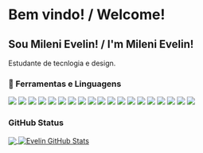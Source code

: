 # Bem vindo! / Welcome!

## Sou Mileni Evelin! / I'm Mileni Evelin!

Estudante de tecnlogia e design.

### 🔧 Ferramentas e Linguagens
![](https://img.shields.io/badge/Code-JavaScript-informational?style=flat&logo=javascript&logoColor=white&color=yellow)
![](https://img.shields.io/badge/Tools-Canva-informational?&style=flat&logo=Canva&logoColor=white&color=purple)
![](https://img.shields.io/badge/Tools-AdobeXD-informational?style=flat&logo=Adobe%20XD&logoColor=white&color=purple)
![](https://img.shields.io/badge/Framework-Bootstrap-informational?style=flat&logo=bootstrap&logoColor=white&color=blue)
![](https://img.shields.io/badge/Code-Java-informational?style=flat&logo=java&logoColor=white&color=yellow)
![](https://img.shields.io/badge/IDE-Visual_Studio-informational?style=flat&logo=visual%20studio&logoColor=white&color=dark)
![](https://img.shields.io/badge/Tools-Google%20Sheets-informational?style=flat&logo=google-sheets&logoColor=white&color=purple) 
![](https://img.shields.io/badge/Tools-Notion-informational?style=flat&logo=notion&logoColor=white&color=purple)
![](https://img.shields.io/badge/Tools-Trello-informational?style=flat&logo=trello&logoColor=white&color=purple)
![](https://img.shields.io/badge/Tools-Microsoft_Word-informational?style=flate&logo=microsoft-word&logoColor=white&color=purple)
![](https://img.shields.io/badge/Lang-HTML5-informational?style=flat&logo=html5&logoColor=white&color=yellow)
![](https://img.shields.io/badge/Lang-CSS3-informational?style=flat&logo=css3&logoColor=white&color=yellow)
![](https://img.shields.io/badge/Tools-MySQL-informational?style=flat&logo=mysql&logoColor=white&color=purple)
![](https://img.shields.io/badge/Code-PHP-informational?style=flat&logo=php&logoColor=white&color=yellow)
![](https://img.shields.io/badge/Code-C%23-informational?style=flat&logo=c-sharp&logoColor=white&color=yellow)
![](https://img.shields.io/badge/IDE-IntelliJIDEA-informational?style=flat&logo=intellij-idea&logoColor=white&color=dark)
![](https://img.shields.io/badge/IDE-Android_Studio-informational?style=flat&logo=android-studio&logoColor=white&color=dark)
![](https://img.shields.io/badge/EditorTXT-Visual_Studio_Code-informational?style=flat&logo=visual%20studio%20code&logoColor=white&color=orange)
![](https://img.shields.io/badge/EditorTXT-Sublime_Text-informational?&style=flat&logo=sublime-text&logoColor=white&color=orange)

### GitHub Status


<a href="https://github.com/evesama/evesama">
  <img align="center" src="https://github-readme-stats.vercel.app/api/top-langs/?username=evesama&hide=java,html,tex&title_color=ffffff&text_color=c9cacc&icon_color=2bbc8a&bg_color=1d1f21&langs_count=3" />
</a>


<a href="https://github.com/evesama/evesama">
  <img align="center" src="https://github-readme-stats.vercel.app/api?username=evesama&show_icons=true&theme=dracula" alt="Evelin GitHub Stats" />
</a>

